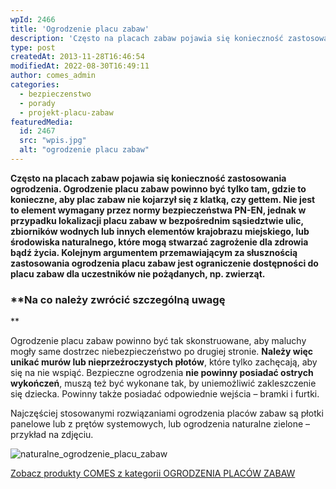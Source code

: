 ```yaml
---
wpId: 2466
title: 'Ogrodzenie placu zabaw'
description: 'Często na placach zabaw pojawia się konieczność zastosowania ogrodzenia. Ogrodzenie placu zabaw powinno być tylko tam, gdzie to konieczne, aby plac zabaw nie kojarzył się z klatką, czy gettem. Nie jest to element wymagany przez normy bezpieczeństwa PN-EN, jednak w przypadku lokalizacji placu zabaw w bezpośrednim sąsiedztwie ulic, zbiorników wodnych lub innych elementów krajobrazu miejskiego, ...'
type: post
createdAt: 2013-11-28T16:46:54
modifiedAt: 2022-08-30T16:49:11
author: comes_admin
categories:
  - bezpieczenstwo
  - porady
  - projekt-placu-zabaw
featuredMedia:
  id: 2467
  src: "wpis.jpg"
  alt: "ogrodzenie placu zabaw"
---
```



**Często na placach zabaw pojawia się konieczność zastosowania ogrodzenia. Ogrodzenie placu zabaw powinno być tylko tam, gdzie to konieczne, aby plac zabaw nie kojarzył się z klatką, czy gettem. Nie jest to element wymagany przez normy bezpieczeństwa PN-EN, jednak w przypadku lokalizacji placu zabaw w bezpośrednim sąsiedztwie ulic, zbiorników wodnych lub innych elementów krajobrazu miejskiego, lub środowiska naturalnego, które mogą stwarzać zagrożenie dla zdrowia bądź życia. Kolejnym argumentem przemawiającym za słusznością zastosowania ogrodzenia placu zabaw jest ograniczenie dostępności do placu zabaw dla uczestników nie pożądanych, np. zwierząt.**

### **Na co należy zwrócić szczególną uwagę  
**

Ogrodzenie placu zabaw powinno być tak skonstruowane, aby maluchy mogły same dostrzec niebezpieczeństwo po drugiej stronie. **Należy więc unikać murów lub nieprzeźroczystych płotów**, które tylko zachęcają, aby się na nie wspiąć. Bezpieczne ogrodzenia **nie powinny posiadać ostrych wykończeń**, muszą też być wykonane tak, by uniemożliwić zakleszczenie się dziecka. Powinny także posiadać odpowiednie wejścia – bramki i furtki.

Najczęściej stosowanymi rozwiązaniami ogrodzenia placów zabaw są płotki panelowe lub z prętów systemowych, lub ogrodzenia naturalne zielone – przykład na zdjęciu.

![naturalne_ogrodzenie_placu_zabaw](@wp-content/uploads/architekci/2013/11/naturalne_ogrodzenie_placu_zabaw.jpg)

[Zobacz produkty COMES z kategorii OGRODZENIA PLACÓW ZABAW](https://comes.pl/kategoria/urzadzenia-komunalne/plotki-i-barierki/)